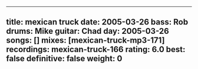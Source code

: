 
---
title: mexican truck
date: 2005-03-26
bass:	Rob
drums:	Mike
guitar:	Chad
day: 2005-03-26
songs: []
mixes: [mexican-truck-mp3-171]
recordings: mexican-truck-166
rating: 6.0
best: false
definitive: false
weight: 0
---
